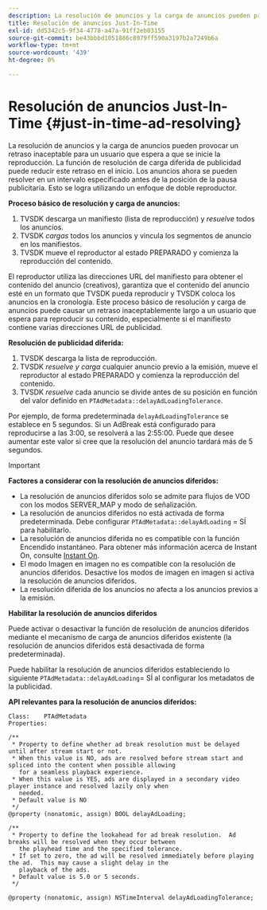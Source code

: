 ```yaml
---
description: La resolución de anuncios y la carga de anuncios pueden provocar un retraso inaceptable para un usuario que espera a que se inicie la reproducción. La función de resolución de carga diferida de publicidad puede reducir este retraso en el inicio. Los anuncios ahora se pueden resolver en un intervalo especificado antes de la posición de la pausa publicitaria. Esto se logra utilizando un enfoque de doble reproductor.
title: Resolución de anuncios Just-In-Time
exl-id: dd5342c5-9f34-4778-a47a-91ff2eb03155
source-git-commit: be43bbbd1051886c8979ff590a3197b2a7249b6a
workflow-type: tm+mt
source-wordcount: '439'
ht-degree: 0%

---
```


# Resolución de anuncios Just-In-Time {#just-in-time-ad-resolving}

La resolución de anuncios y la carga de anuncios pueden provocar un retraso inaceptable para un usuario que espera a que se inicie la reproducción. La función de resolución de carga diferida de publicidad puede reducir este retraso en el inicio. Los anuncios ahora se pueden resolver en un intervalo especificado antes de la posición de la pausa publicitaria. Esto se logra utilizando un enfoque de doble reproductor.

**Proceso básico de resolución y carga de anuncios:**

1. TVSDK descarga un manifiesto (lista de reproducción) y *resuelve* todos los anuncios.
1. TVSDK *cargas* todos los anuncios y vincula los segmentos de anuncio en los manifiestos.
1. TVSDK mueve el reproductor al estado PREPARADO y comienza la reproducción del contenido.

El reproductor utiliza las direcciones URL del manifiesto para obtener el contenido del anuncio (creativos), garantiza que el contenido del anuncio esté en un formato que TVSDK pueda reproducir y TVSDK coloca los anuncios en la cronología. Este proceso básico de resolución y carga de anuncios puede causar un retraso inaceptablemente largo a un usuario que espera para reproducir su contenido, especialmente si el manifiesto contiene varias direcciones URL de publicidad.

**Resolución de publicidad diferida:**

1. TVSDK descarga la lista de reproducción.
1. TVSDK *resuelve y carga* cualquier anuncio previo a la emisión, mueve el reproductor al estado PREPARADO y comienza la reproducción del contenido.
1. TVSDK *resuelve* cada anuncio se divide antes de su posición en función del valor definido en `PTAdMetadata::delayAdLoadingTolerance`.

Por ejemplo, de forma predeterminada `delayAdLoadingTolerance` se establece en 5 segundos. Si un AdBreak está configurado para reproducirse a las 3:00, se resolverá a las 2:55:00. Puede que desee aumentar este valor si cree que la resolución del anuncio tardará más de 5 segundos.

>[!IMPORTANT]
>
>**Factores a considerar con la resolución de anuncios diferidos:**
>* La resolución de anuncios diferidos solo se admite para flujos de VOD con los modos SERVER_MAP y modo de señalización.
>* La resolución de anuncios diferidos no está activada de forma predeterminada. Debe configurar `PTAdMetadata::delayAdLoading` = SÍ para habilitarlo.
>* La resolución de anuncios diferida no es compatible con la función Encendido instantáneo. Para obtener más información acerca de Instant On, consulte [Instant On](../../tvsdk-3x-ios-prog/ios-3x-instant-on-ios.md).
>* El modo Imagen en imagen no es compatible con la resolución de anuncios diferidos. Desactive los modos de imagen en imagen si activa la resolución de anuncios diferidos.
>* La resolución diferida de los anuncios no afecta a los anuncios previos a la emisión.
>

**Habilitar la resolución de anuncios diferidos**

Puede activar o desactivar la función de resolución de anuncios diferidos mediante el mecanismo de carga de anuncios diferidos existente (la resolución de anuncios diferidos está desactivada de forma predeterminada).

Puede habilitar la resolución de anuncios diferidos estableciendo lo siguiente `PTAdMetadata::delayAdLoading`= SÍ al configurar los metadatos de la publicidad.

**API relevantes para la resolución de anuncios diferidos:**

```
Class:    PTAdMetadata 
Properties: 
  
/** 
 * Property to define whether ad break resolution must be delayed until after stream start or not. 
 * When this value is NO, ads are resolved before stream start and spliced into the content when possible allowing  
   for a seamless playback experience. 
 * When this value is YES, ads are displayed in a secondary video player instance and resolved lazily only when  
   needed. 
 * Default value is NO 
 */ 
@property (nonatomic, assign) BOOL delayAdLoading; 
  
/** 
 * Property to define the lookahead for ad break resolution.  Ad breaks will be resolved when they occur between  
   the playhead time and the specified tolerance. 
 * If set to zero, the ad will be resolved immediately before playing the ad.  This may cause a slight delay in the  
   playback of the ads. 
 * Default value is 5.0 or 5 seconds. 
 */ 
  
@property (nonatomic, assign) NSTimeInterval delayAdLoadingTolerance;
```
